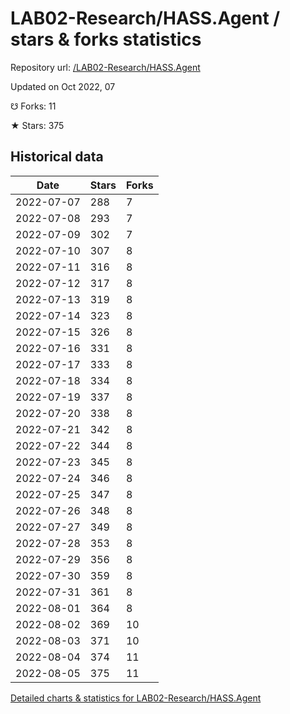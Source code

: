 # LAB02-Research/HASS.Agent / stars & forks statistics

Repository url: [/LAB02-Research/HASS.Agent](https://github.com/LAB02-Research/HASS.Agent)

Updated on Oct 2022, 07

☋ Forks: 11

★ Stars: 375

## Historical data
| Date | Stars | Forks |
|------|-------|-------|
| 2022-07-07 | 288 | 7 | 
| 2022-07-08 | 293 | 7 | 
| 2022-07-09 | 302 | 7 | 
| 2022-07-10 | 307 | 8 | 
| 2022-07-11 | 316 | 8 | 
| 2022-07-12 | 317 | 8 | 
| 2022-07-13 | 319 | 8 | 
| 2022-07-14 | 323 | 8 | 
| 2022-07-15 | 326 | 8 | 
| 2022-07-16 | 331 | 8 | 
| 2022-07-17 | 333 | 8 | 
| 2022-07-18 | 334 | 8 | 
| 2022-07-19 | 337 | 8 | 
| 2022-07-20 | 338 | 8 | 
| 2022-07-21 | 342 | 8 | 
| 2022-07-22 | 344 | 8 | 
| 2022-07-23 | 345 | 8 | 
| 2022-07-24 | 346 | 8 | 
| 2022-07-25 | 347 | 8 | 
| 2022-07-26 | 348 | 8 | 
| 2022-07-27 | 349 | 8 | 
| 2022-07-28 | 353 | 8 | 
| 2022-07-29 | 356 | 8 | 
| 2022-07-30 | 359 | 8 | 
| 2022-07-31 | 361 | 8 | 
| 2022-08-01 | 364 | 8 | 
| 2022-08-02 | 369 | 10 | 
| 2022-08-03 | 371 | 10 | 
| 2022-08-04 | 374 | 11 | 
| 2022-08-05 | 375 | 11 | 


[Detailed charts & statistics for LAB02-Research/HASS.Agent](https://reviewgithub.com/rep/LAB02-Research/HASS.Agent)
